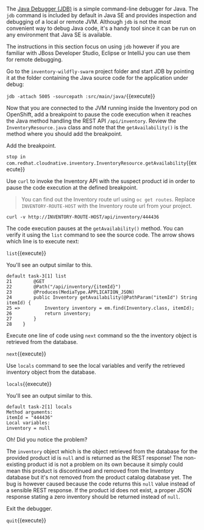 The [Java Debugger (JDB)](http://docs.oracle.com/javase/8/docs/technotes/tools/windows/jdb.html) 
is a simple command-line debugger for Java. The `jdb` command is included by default in 
Java SE and provides inspection and debugging of a local or remote JVM. Although `jdb` is not 
the most convenient way to debug Java code, it's a handy tool since it can be run on any environment 
that Java SE is available. 

The instructions in this section focus on using `jdb` however if you are familiar with JBoss Developer 
Studio, Eclipse or IntelliJ you can use them for remote debugging.

Go to the `inventory-wildfly-swarm` project folder and start JDB by pointing it at the folder 
containing the Java source code for the application under debug:

`jdb -attach 5005 -sourcepath :src/main/java/`{{execute}}

Now that you are connected to the JVM running inside the Inventory pod on OpenShift, add 
a breakpoint to pause the code execution when it reaches the Java method handling the 
REST API `/api/inventory`. Review the `InventoryResource.java` class and note that the 
`getAvailability()` is the method where you should add the breakpoint.

Add the breakpoint.

`stop in com.redhat.cloudnative.inventory.InventoryResource.getAvailability`{{execute}}

Use `curl` to invoke the Inventory API with the suspect product id in order to pause the 
code execution at the defined breakpoint.

> You can find out the Inventory route url using `oc get routes`. Replace 
> `INVENTORY-ROUTE-HOST` with the Inventory route url from your project.

`curl -v http://INVENTORY-ROUTE-HOST/api/inventory/444436`

The code execution pauses at the `getAvailability()` method. You can verify it 
using the `list` command to see the source code. The arrow shows which line is 
to execute next:

`list`{{execute}}

You'll see an output similar to this.

```
default task-3[1] list
21        @GET
22        @Path("/api/inventory/{itemId}")
23        @Produces(MediaType.APPLICATION_JSON)
24        public Inventory getAvailability(@PathParam("itemId") String itemId) {
25 =>         Inventory inventory = em.find(Inventory.class, itemId);
26            return inventory;
27        }
28    }
```

Execute one line of code using `next` command so the the inventory object is 
retrieved from the database.

`next`{{execute}}

Use `locals` command to see the local variables and verify the retrieved inventory 
object from the database.

`locals`{{execute}}

You'll see an output similar to this.

```
default task-2[1] locals
Method arguments:
itemId = "444436"
Local variables:
inventory = null
```

Oh! Did you notice the problem? 

The `inventory` object which is the object retrieved from the database 
for the provided product id is `null` and is returned as the REST response! The non-existing 
product id is not a problem on its own because it simply could mean this product is discontinued 
and removed from the Inventory database but it's not removed from the product catalog database 
yet. The bug is however caused because the code returns this `null` value instead of a sensible 
REST response. If the product id does not exist, a proper JSON response stating a zero inventory 
should be returned instead of `null`.

Exit the debugger.

`quit`{{execute}}
